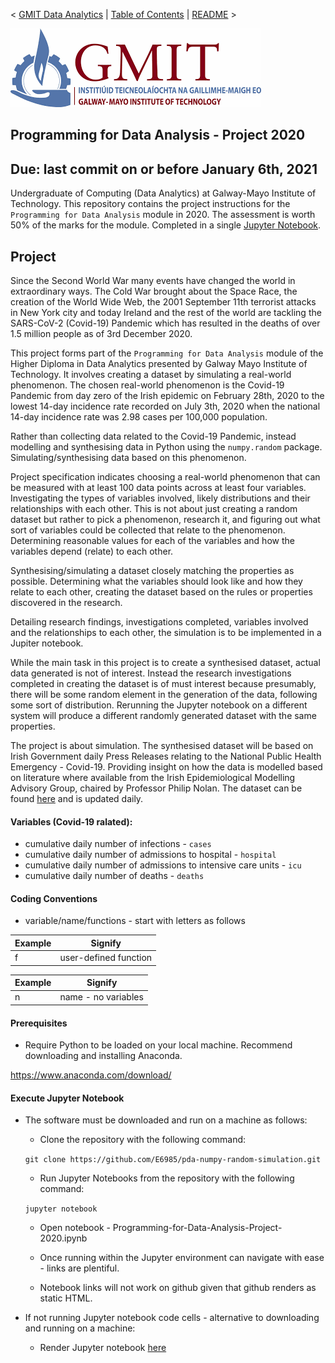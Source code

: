< [GMIT Data Analytics](https://web.archive.org/web/20201029063153/https://www.gmit.ie/computer-science-and-applied-physics/higher-diploma-science-computing-data-analytics-ict) | [Table of Contents](https://github.com/E6985) | [README](https://github.com/E6985/pda-numpy-random-simulation/blob/main/README.md) >

![GMIT](https://github.com/E6985/pda-numpy-random/blob/main/img/gmit.png?raw=true)

## Programming for Data Analysis - Project 2020
## Due: last commit on or before January 6th, 2021

Undergraduate of Computing (Data Analytics) at Galway-Mayo Institute of Technology. This repository contains the project instructions for the ``Programming for Data Analysis`` module in 2020. The assessment is worth 50% of the marks for the module. Completed in a single [Jupyter Notebook](https://nbviewer.jupyter.org/github/E6985/pda-numpy-random-simulation/blob/main/Programming-for-Data-Analysis-Project-2020.ipynb).

## Project

Since the Second World War many events have changed the world in extraordinary ways. The Cold War brought about the Space Race, the creation of the World Wide Web, the 2001 September 11th terrorist attacks in New York city and today Ireland and the rest of the world are tackling the SARS-CoV-2 (Covid-19) Pandemic which has resulted in the deaths of over 1.5 million people as of 3rd December 2020.

This project forms part of the ``Programming for Data Analysis`` module of the Higher Diploma in Data Analytics presented by Galway Mayo Institute of Technology. It involves creating a dataset by simulating a real-world phenomenon. The chosen real-world phenomenon is the Covid-19 Pandemic from day zero of the Irish epidemic on February 28th, 2020 to the lowest 14-day incidence rate recorded on July 3th, 2020 when the national 14-day incidence rate was 2.98 cases per 100,000 population. 

Rather than collecting data related to the Covid-19 Pandemic, instead modelling and synthesising data in Python using the ``numpy.random`` package. Simulating/synthesising data based on this phenomenon.

Project specification indicates choosing a real-world phenomenon that can be measured with at least 100 data points across at least four variables. Investigating the types of variables involved, likely distributions and their relationships with each other. This is not about just creating a random dataset but rather to pick a phenomenon, research it, and figuring out what sort of variables could be collected that relate to the phenomenon. Determining reasonable values for each of the variables and how the variables depend (relate) to each other.

Synthesising/simulating a dataset closely matching the properties as possible. Determining what the variables should look like and how they relate to each other, creating the dataset based on the rules or properties discovered in the research. 

Detailing research findings, investigations completed, variables involved and the relationships to each other, the simulation is to be implemented in a Jupiter notebook.

While the main task in this project is to create a synthesised dataset, actual data generated is not of interest. Instead the research investigations completed in creating the dataset is of must interest because presumably, there will be some random element in the generation of the data, following some sort of distribution. Rerunning the Jupyter notebook on a different system will produce a different randomly generated dataset with the same properties.

The project is about simulation. The synthesised dataset will be based on Irish Government daily Press Releases relating to the National Public Health Emergency - Covid-19. Providing insight on how the data is modelled based on literature where available from the Irish Epidemiological Modelling Advisory Group, chaired by Professor Philip Nolan. The dataset can be found [here](https://github.com/E6985/covid-19-ireland/blob/master/src/dataset/covid-19-ireland.csv) and is updated daily.

#### Variables (Covid-19 ralated):

- cumulative daily number of infections - ``cases`` 
- cumulative daily number of admissions to hospital - ``hospital`` 
- cumulative daily number of admissions to intensive care units - ``icu`` 
- cumulative daily number of deaths - ``deaths``

#### Coding Conventions

- variable/name/functions - start with letters as follows

| Example       | Signify 		          |
| ------------- |:-----------------------:|
|	f        	|	user-defined function |

| Example       | Signify 		          |
| ------------- |:-----------------------:|
|	n        	|	name - no variables   |

#### Prerequisites

- Require Python to be loaded on your local machine. Recommend downloading and installing Anaconda.

https://www.anaconda.com/download/

#### Execute Jupyter Notebook

- The software must be downloaded and run on a machine as follows:

	- Clone the repository with the following command:

	``git clone https://github.com/E6985/pda-numpy-random-simulation.git``

    - Run Jupyter Notebooks from the repository with the following command:

	``jupyter notebook``

    - Open notebook - Programming-for-Data-Analysis-Project-2020.ipynb

    - Once running within the Jupyter environment can navigate with ease - links are plentiful.

	- Notebook links will not work on github given that github renders as static HTML.

- If not running Jupyter notebook code cells - alternative to downloading and running on a machine: 

	- Render Jupyter notebook [here](https://nbviewer.jupyter.org/github/E6985/pda-numpy-random-simulation/blob/main/Programming-for-Data-Analysis-Project-2020.ipynb)